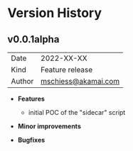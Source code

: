 # Version History
## v0.0.1alpha
|||
|---|---|
|Date|2022-XX-XX
|Kind| Feature release
|Author| mschiess@akamai.com
- **Features**
  - initial POC of the "sidecar" script
  
- **Minor improvements**

- **Bugfixes**